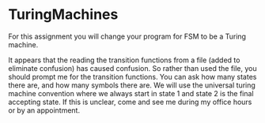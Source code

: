 # TuringMachines
For this assignment you will change your program for FSM to be a Turing machine. 

It appears that the reading the transition functions from a file (added to eliminate confusion) has caused confusion.  So rather than used the file, you should prompt me for the transition functions.  You can ask how many states there are, and how many symbols there are.  We will use the universal turing machine convention where we always start in state 1 and state 2 is the final accepting state.  If this is unclear, come and see me during my office hours or by an appointment.

